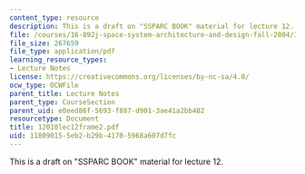 ```yaml
---
content_type: resource
description: This is a draft on "SSPARC BOOK" material for lecture 12.
file: /courses/16-892j-space-system-architecture-and-design-fall-2004/118090155eb2b29b41705968a607d7fc_12010lec12frame2.pdf
file_size: 267659
file_type: application/pdf
learning_resource_types:
- Lecture Notes
license: https://creativecommons.org/licenses/by-nc-sa/4.0/
ocw_type: OCWFile
parent_title: Lecture Notes
parent_type: CourseSection
parent_uid: e0eed86f-5693-f887-d901-3ae41a2bb482
resourcetype: Document
title: 12010lec12frame2.pdf
uid: 11809015-5eb2-b29b-4170-5968a607d7fc
---
```

This is a draft on "SSPARC BOOK" material for lecture 12.